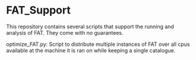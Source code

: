 # FAT_Support
This repository contains several scripts that support the running and analysis of FAT. They come with no guarantees.



optimize_FAT.py: Script to distribute multiple instances of FAT over all cpus available at the machine it is ran on while keeping a single catalogue. 
